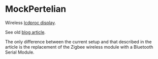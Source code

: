 # MockPertelian

Wireless [lcdproc display](http://lcdproc.omnipotent.net/).

See old [blog article](https://programmablehardware.blogspot.com/2012/04/mock-pertelian.html).

The only difference between the current setup and that described in the article is the replacement of the Zigbee wireless module with a Bluetooth Serial Module.
